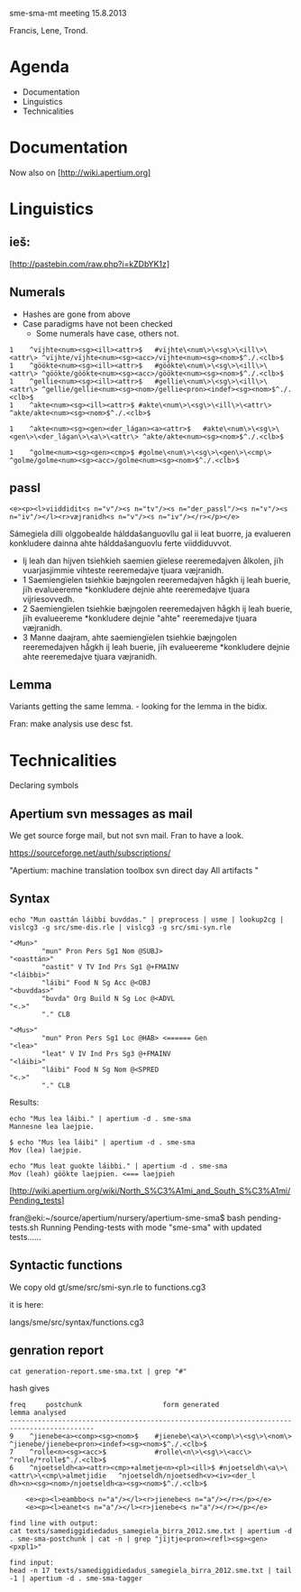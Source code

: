sme-sma-mt meeting 15.8.2013

Francis, Lene, Trond.

# Agenda

* Documentation
* Linguistics
* Technicalities

# Documentation

Now also on [http://wiki.apertium.org]

# Linguistics

## ieš:

[http://pastebin.com/raw.php?i=kZDbYK1z]

## Numerals

* Hashes are gone from above
* Case paradigms have not been checked
    - Some numerals have case, others not.

```
1    ^vïjhte<num><sg><ill><attr>$   #vïjhte\<num\>\<sg\>\<ill\>\<attr\> ^vïjhte/vïjhte<num><sg><acc>/vïjhte<num><sg><nom>$^./.<clb>$
1    ^göökte<num><sg><ill><attr>$   #göökte\<num\>\<sg\>\<ill\>\<attr\> ^göökte/göökte<num><sg><acc>/göökte<num><sg><nom>$^./.<clb>$
1    ^gellie<num><sg><ill><attr>$   #gellie\<num\>\<sg\>\<ill\>\<attr\> ^gellie/gellie<num><sg><nom>/gellie<pron><indef><sg><nom>$^./.<clb>$
1    ^akte<num><sg><ill><attr>$ #akte\<num\>\<sg\>\<ill\>\<attr\>   ^akte/akte<num><sg><nom>$^./.<clb>$

1    ^akte<num><sg><gen><der_lágan><a><attr>$   #akte\<num\>\<sg\>\<gen\>\<der_lágan\>\<a\>\<attr\> ^akte/akte<num><sg><nom>$^./.<clb>$

1    ^golme<num><sg><gen><cmp>$ #golme\<num\>\<sg\>\<gen\>\<cmp\>   ^golme/golme<num><sg><acc>/golme<num><sg><nom>$^./.<clb>$
```

## passl

    <e><p><l>viiddidit<s n="v"/><s n="tv"/><s n="der_passl"/><s n="v"/><s n="iv"/></l><r>væjranidh<s n="v"/><s n="iv"/></r></p></e>

Sámegiela dilli olggobealde hálddašanguovllu gal ii leat buorre, ja evalueren konkludere dainna ahte hálddašanguovlu ferte viiddiduvvot.

* Ij leah dan hijven tsiehkieh saemien gïelese reeremedajven ålkolen, jïh vuarjasjimmie vihteste reeremedajve tjuara væjranidh.
* 1 Saemiengïelen tsiehkie bæjngolen reeremedajven hågkh ij leah buerie, jïh evalueereme *konkludere dejnie ahte reeremedajve tjuara vijriesovvedh.
* 2 Saemiengïelen tsiehkie bæjngolen reeremedajven hågkh ij leah buerie, jïh evalueereme *konkludere dejnie "ahte" reeremedajve tjuara væjranidh.
* 3 Manne daajram, ahte saemiengïelen tsiehkie bæjngolen reeremedajven hågkh ij leah buerie, jïh evalueereme *konkludere dejnie ahte reeremedajve tjuara væjranidh.

## Lemma

Variants getting the same lemma. - looking for the lemma in the bidix.

Fran: make analysis use desc fst.

# Technicalities

Declaring symbols

## Apertium svn messages as mail

We get source forge mail, but not svn mail. Fran to have a look.

https://sourceforge.net/auth/subscriptions/

"Apertium: machine translation toolbox   svn         direct  day     All artifacts "

## Syntax

```
echo "Mun oasttán láibbi buvddas." | preprocess | usme | lookup2cg | vislcg3 -g src/sme-dis.rle | vislcg3 -g src/smi-syn.rle

"<Mun>"
        "mun" Pron Pers Sg1 Nom @SUBJ>
"<oasttán>"
        "oastit" V TV Ind Prs Sg1 @+FMAINV
"<láibbi>"
        "láibi" Food N Sg Acc @<OBJ
"<buvddas>"
        "buvda" Org Build N Sg Loc @<ADVL
"<.>"
        "." CLB
```



```
"<Mus>"
        "mun" Pron Pers Sg1 Loc @HAB> <====== Gen
"<lea>"
        "leat" V IV Ind Prs Sg3 @+FMAINV
"<láibi>"
        "láibi" Food N Sg Nom @<SPRED
"<.>"
        "." CLB
```

Results:

```
echo "Mus lea láibi." | apertium -d . sme-sma
Mannesne lea laejpie.

$ echo "Mus lea láibi" | apertium -d . sme-sma
Mov (lea) laejpie.

echo "Mus leat guokte láibbi." | apertium -d . sme-sma
Mov (leah) göökte laejpien. <=== laejpieh
```

[http://wiki.apertium.org/wiki/North_S%C3%A1mi_and_South_S%C3%A1mi/Pending_tests]

fran@eki:~/source/apertium/nursery/apertium-sme-sma$ bash pending-tests.sh
Running Pending-tests with mode "sme-sma" with updated tests......

## Syntactic functions

We copy old gt/sme/src/smi-syn.rle to functions.cg3

it is here:

langs/sme/src/syntax/functions.cg3

## genration report

```
cat generation-report.sme-sma.txt | grep "#"
```

hash gives

```
freq     postchunk                    form generated                        lemma analysed
-------------------------------------------------------------------------------------------
9    ^jienebe<a><comp><sg><nom>$    #jienebe\<a\>\<comp\>\<sg\>\<nom\>  ^jienebe/jienebe<pron><indef><sg><nom>$^./.<clb>$
7    ^rolle<n><sg><acc>$            #rolle\<n\>\<sg\>\<acc\>            ^rolle/*rolle$^./.<clb>$
6    ^njoetseldh<a><attr><cmp>+almetje<n><pl><ill>$ #njoetseldh\<a\>\<attr\>\<cmp\>almetjidie   ^njoetseldh/njoetsedh<v><iv><der_l
dh><n><sg><nom>/njoetseldh<a><sg><nom>$^./.<clb>$

    <e><p><l>eambbo<s n="a"/></l><r>jienebe<s n="a"/></r></p></e>
    <e><p><l>eanet<s n="a"/></l><r>jienebe<s n="a"/></r></p></e>
```

```
find line with output:
cat texts/samediggidiedadus_samegiela_birra_2012.sme.txt | apertium -d . sme-sma-postchunk | cat -n | grep "jïjtje<pron><refl><sg><gen><pxpl1>"

find input:
head -n 17 texts/samediggidiedadus_samegiela_birra_2012.sme.txt | tail -1 | apertium -d . sme-sma-tagger
```
